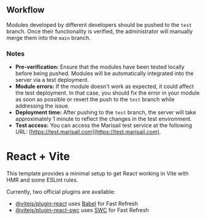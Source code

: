 ## Workflow

Modules developed by different developers should be pushed to the `test` branch. Once their functionality is verified, the administrator will manually merge them into the `main` branch.

### Notes

- **Pre-verification:** Ensure that the modules have been tested locally before being pushed. Modules will be automatically integrated into the server via a test deployment.
- **Module errors:** If the module doesn't work as expected, it could affect the test deployment. In that case, you should fix the error in your module as soon as possible or revert the push to the `test` branch while addressing the issue.
- **Deployment time:** After pushing to the `test` branch, the server will take approximately 1 minute to reflect the changes in the test environment.
- **Test access:** You can access the Marisail test service at the following URL: [https://test.marisail.com](https://test.marisail.com).


# React + Vite

This template provides a minimal setup to get React working in Vite with HMR and some ESLint rules.

Currently, two official plugins are available:

- [@vitejs/plugin-react](https://github.com/vitejs/vite-plugin-react/blob/main/packages/plugin-react/README.md) uses [Babel](https://babeljs.io/) for Fast Refresh
- [@vitejs/plugin-react-swc](https://github.com/vitejs/vite-plugin-react-swc) uses [SWC](https://swc.rs/) for Fast Refresh
